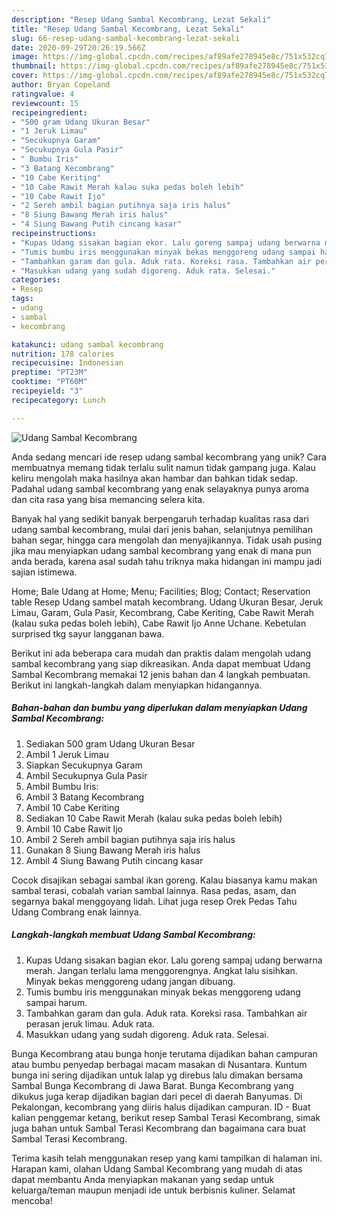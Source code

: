 ```yaml
---
description: "Resep Udang Sambal Kecombrang, Lezat Sekali"
title: "Resep Udang Sambal Kecombrang, Lezat Sekali"
slug: 66-resep-udang-sambal-kecombrang-lezat-sekali
date: 2020-09-29T20:26:19.566Z
image: https://img-global.cpcdn.com/recipes/af89afe278945e8c/751x532cq70/udang-sambal-kecombrang-foto-resep-utama.jpg
thumbnail: https://img-global.cpcdn.com/recipes/af89afe278945e8c/751x532cq70/udang-sambal-kecombrang-foto-resep-utama.jpg
cover: https://img-global.cpcdn.com/recipes/af89afe278945e8c/751x532cq70/udang-sambal-kecombrang-foto-resep-utama.jpg
author: Bryan Copeland
ratingvalue: 4
reviewcount: 15
recipeingredient:
- "500 gram Udang Ukuran Besar"
- "1 Jeruk Limau"
- "Secukupnya Garam"
- "Secukupnya Gula Pasir"
- " Bumbu Iris"
- "3 Batang Kecombrang"
- "10 Cabe Keriting"
- "10 Cabe Rawit Merah kalau suka pedas boleh lebih"
- "10 Cabe Rawit Ijo"
- "2 Sereh ambil bagian putihnya saja iris halus"
- "8 Siung Bawang Merah iris halus"
- "4 Siung Bawang Putih cincang kasar"
recipeinstructions:
- "Kupas Udang sisakan bagian ekor. Lalu goreng sampaj udang berwarna merah. Jangan terlalu lama menggorengnya. Angkat lalu sisihkan. Minyak bekas menggoreng udang jangan dibuang."
- "Tumis bumbu iris menggunakan minyak bekas menggoreng udang sampai harum."
- "Tambahkan garam dan gula. Aduk rata. Koreksi rasa. Tambahkan air perasan jeruk limau. Aduk rata."
- "Masukkan udang yang sudah digoreng. Aduk rata. Selesai."
categories:
- Resep
tags:
- udang
- sambal
- kecombrang

katakunci: udang sambal kecombrang 
nutrition: 178 calories
recipecuisine: Indonesian
preptime: "PT23M"
cooktime: "PT60M"
recipeyield: "3"
recipecategory: Lunch

---
```



![Udang Sambal Kecombrang](https://img-global.cpcdn.com/recipes/af89afe278945e8c/751x532cq70/udang-sambal-kecombrang-foto-resep-utama.jpg)

Anda sedang mencari ide resep udang sambal kecombrang yang unik? Cara membuatnya memang tidak terlalu sulit namun tidak gampang juga. Kalau keliru mengolah maka hasilnya akan hambar dan bahkan tidak sedap. Padahal udang sambal kecombrang yang enak selayaknya punya aroma dan cita rasa yang bisa memancing selera kita.

Banyak hal yang sedikit banyak berpengaruh terhadap kualitas rasa dari udang sambal kecombrang, mulai dari jenis bahan, selanjutnya pemilihan bahan segar, hingga cara mengolah dan menyajikannya. Tidak usah pusing jika mau menyiapkan udang sambal kecombrang yang enak di mana pun anda berada, karena asal sudah tahu triknya maka hidangan ini mampu jadi sajian istimewa.

Home; Bale Udang at Home; Menu; Facilities; Blog; Contact; Reservation table Resep Udang sambel matah kecombrang. Udang Ukuran Besar, Jeruk Limau, Garam, Gula Pasir, Kecombrang, Cabe Keriting, Cabe Rawit Merah (kalau suka pedas boleh lebih), Cabe Rawit Ijo Anne Uchane. Kebetulan surprised tkg sayur langganan bawa.


Berikut ini ada beberapa cara mudah dan praktis dalam mengolah udang sambal kecombrang yang siap dikreasikan. Anda dapat membuat Udang Sambal Kecombrang memakai 12 jenis bahan dan 4 langkah pembuatan. Berikut ini langkah-langkah dalam menyiapkan hidangannya.

<!--inarticleads1-->

##### Bahan-bahan dan bumbu yang diperlukan dalam menyiapkan Udang Sambal Kecombrang:

1. Sediakan 500 gram Udang Ukuran Besar
1. Ambil 1 Jeruk Limau
1. Siapkan Secukupnya Garam
1. Ambil Secukupnya Gula Pasir
1. Ambil  Bumbu Iris:
1. Ambil 3 Batang Kecombrang
1. Ambil 10 Cabe Keriting
1. Sediakan 10 Cabe Rawit Merah (kalau suka pedas boleh lebih)
1. Ambil 10 Cabe Rawit Ijo
1. Ambil 2 Sereh ambil bagian putihnya saja iris halus
1. Gunakan 8 Siung Bawang Merah iris halus
1. Ambil 4 Siung Bawang Putih cincang kasar


Cocok disajikan sebagai sambal ikan goreng. Kalau biasanya kamu makan sambal terasi, cobalah varian sambal lainnya. Rasa pedas, asam, dan segarnya bakal menggoyang lidah. Lihat juga resep Orek Pedas Tahu Udang Combrang enak lainnya. 

<!--inarticleads2-->

##### Langkah-langkah membuat Udang Sambal Kecombrang:

1. Kupas Udang sisakan bagian ekor. Lalu goreng sampaj udang berwarna merah. Jangan terlalu lama menggorengnya. Angkat lalu sisihkan. Minyak bekas menggoreng udang jangan dibuang.
1. Tumis bumbu iris menggunakan minyak bekas menggoreng udang sampai harum.
1. Tambahkan garam dan gula. Aduk rata. Koreksi rasa. Tambahkan air perasan jeruk limau. Aduk rata.
1. Masukkan udang yang sudah digoreng. Aduk rata. Selesai.


Bunga Kecombrang atau bunga honje terutama dijadikan bahan campuran atau bumbu penyedap berbagai macam masakan di Nusantara. Kuntum bunga ini sering dijadikan untuk lalap yg direbus lalu dimakan bersama Sambal Bunga Kecombrang di Jawa Barat. Bunga Kecombrang yang dikukus juga kerap dijadikan bagian dari pecel di daerah Banyumas. Di Pekalongan, kecombrang yang diiris halus dijadikan campuran. ID - Buat kalian penggemar ketang, berikut resep Sambal Terasi Kecombrang, simak juga bahan untuk Sambal Terasi Kecombrang dan bagaimana cara buat Sambal Terasi Kecombrang. 

Terima kasih telah menggunakan resep yang kami tampilkan di halaman ini. Harapan kami, olahan Udang Sambal Kecombrang yang mudah di atas dapat membantu Anda menyiapkan makanan yang sedap untuk keluarga/teman maupun menjadi ide untuk berbisnis kuliner. Selamat mencoba!
